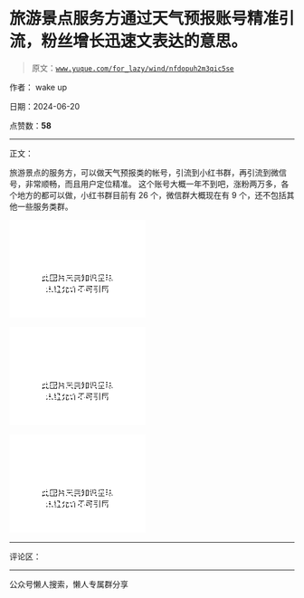 # 旅游景点服务方通过天气预报账号精准引流，粉丝增长迅速文表达的意思。

> 原文：[`www.yuque.com/for_lazy/wind/nfdopuh2m3qic5se`](https://www.yuque.com/for_lazy/wind/nfdopuh2m3qic5se)

作者： wake up

日期：2024-06-20

点赞数：**58**

* * *

正文：

旅游景点的服务方，可以做天气预报类的帐号，引流到小红书群，再引流到微信号，非常顺畅，而且用户定位精准。
这个账号大概一年不到吧，涨粉两万多，各个地方的都可以做，小红书群目前有 26 个，微信群大概现在有 9 个，还不包括其他一些服务类群。

![](img/53477b26ae7d3bb52fd561e250f70890.png "None")

![](img/64a22587e068cfaeccda6223f3ca60f9.png "None")

![](img/878ffefe25587f2acb80a60f8a6dcd55.png "None")

* * *

评论区：

* * *

公众号懒人搜索，懒人专属群分享